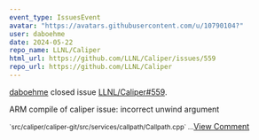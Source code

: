 ```yaml
---
event_type: IssuesEvent
avatar: "https://avatars.githubusercontent.com/u/10790104?"
user: daboehme
date: 2024-05-22
repo_name: LLNL/Caliper
html_url: https://github.com/LLNL/Caliper/issues/559
repo_url: https://github.com/LLNL/Caliper
---
```


<a href='https://github.com/daboehme' target='_blank'>daboehme</a> closed issue <a href='https://github.com/LLNL/Caliper/issues/559' target='_blank'>LLNL/Caliper#559</a>.

<p>ARM compile of caliper issue: incorrect unwind argument</p><small>`src/caliper/caliper-git/src/services/callpath/Callpath.cpp`...</small><a href='https://github.com/LLNL/Caliper/issues/559' target='_blank'>View Comment</a>